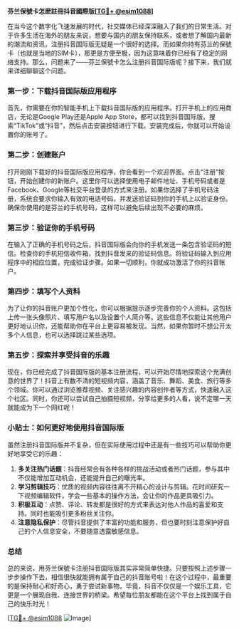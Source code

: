 **芬兰保號卡怎麽註冊抖音國際版[[TG💪+ @esim1088](https://t.me/s/esim1088)]**

在当今这个数字化飞速发展的时代，社交媒体已经深深融入了我们的日常生活。对于许多生活在海外的朋友来说，想要与国内的朋友保持联系，或者想了解国内最新的潮流和资讯，注册抖音国际版无疑是一个很好的选择。而如果你持有芬兰的保號卡（也就是当地的SIM卡），那更是方便至极，因为这意味着你已经有了稳定的网络支持。那么，问题来了——芬兰保號卡怎么注册抖音国际版呢？接下来，我们就来详细聊聊这个问题。

### **第一步：下载抖音国际版应用程序**

首先，你需要在你的智能手机上下载抖音国际版的应用程序。打开手机上的应用商店，无论是Google Play还是Apple App Store，都可以找到抖音国际版。搜索“TikTok”或“抖音”，然后点击安装按钮进行下载。安装完成后，你就可以开始设置你的账号了。

### **第二步：创建账户**

打开刚刚下载好的抖音国际版应用程序，你会看到一个欢迎界面。点击“注册”按钮，开始创建你的新账户。这里你可以选择使用电子邮件地址、手机号码或者是Facebook、Google等社交平台登录的方式来注册。如果你选择了手机号码注册，系统会要求你输入有效的电话号码，并发送验证码到你的手机上以验证身份。确保你使用的是芬兰的手机号码，这样可以避免后续出现不必要的麻烦。

### **第三步：验证你的手机号码**

在输入了正确的手机号码之后，抖音国际版会向你的手机发送一条包含验证码的短信。检查你的手机短信收件箱，找到抖音发来的验证码信息。将验证码输入到应用程序中的相应位置，完成验证步骤。如果一切顺利，你就成功激活了你的抖音账户。

### **第四步：填写个人资料**

为了让你的抖音账户更加个性化，你可以根据提示逐步完善你的个人资料。这包括上传一张头像照片、填写用户名以及设置个人简介等。这些信息不仅能让其他用户更好地认识你，还能帮助你在平台上更容易被发现。当然，如果你暂时不想公开太多个人信息，也可以选择跳过某些选项。

### **第五步：探索并享受抖音的乐趣**

现在，你已经完成了抖音国际版的基本注册流程，可以开始尽情地探索这个充满创意的世界了！抖音上有数不清的短视频内容，涵盖了音乐、舞蹈、美食、旅行等多个领域。你可以通过浏览推荐视频、关注感兴趣的内容创作者等方式，快速融入这个社区。同时，你还可以尝试自己拍摄短视频，分享给更多的人看，说不定哪一天就能成为下一个网红呢！

### **小贴士：如何更好地使用抖音国际版**

虽然注册抖音国际版并不复杂，但在实际使用过程中还是有一些技巧可以帮助你更好地享受它的乐趣：

1. **多关注热门话题**：抖音经常会有各种各样的挑战活动或者热门话题，参与其中不仅能增加互动机会，还能提升自己的曝光率。
2. **学习剪辑技巧**：优质的视频内容往往离不开精心的设计与剪辑。花时间研究一下视频编辑软件，学会一些基本的操作方法，会让你的作品更具吸引力。
3. **积极互动**：点赞、评论、转发都是很好的方式来表达对他人作品的喜爱和支持。同时也能吸引更多粉丝关注你。
4. **注意隐私保护**：尽管抖音提供了丰富的功能和服务，但也要时刻注意保护好自己的个人信息安全，不要随意透露敏感信息。

### **总结**

总的来说，用芬兰保號卡注册抖音国际版其实非常简单快捷。只要按照上述步骤一步步操作下去，相信很快就能拥有属于自己的抖音账号啦！在这个过程中，最重要的是保持耐心和好奇心，勇于尝试新事物。毕竟，抖音不仅仅是一个娱乐工具，它更是一个展现自我、连接世界的桥梁。希望每位朋友都能在这个平台上找到属于自己的快乐时光！

[[TG💪+ @esim1088](https://t.me/s/esim1088) ![Image](https://i.postimg.cc/4NQfJmqS/Snipaste-2025-05-13-00-14-12.png)]